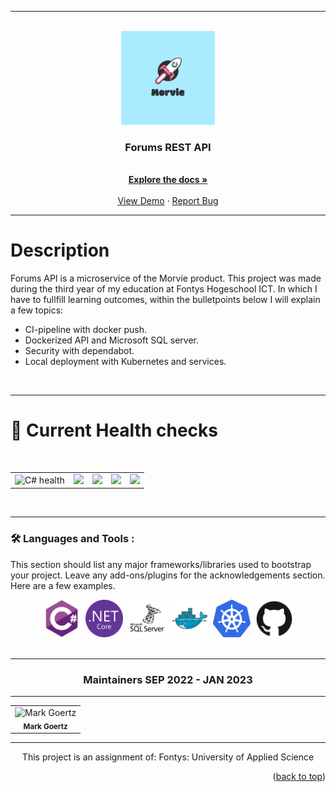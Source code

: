 

---

<a name="readme-top"></a>

<!-- PROJECT LOGO -->
<br />
<div align="center">
  <a>
    <img src="logo.png" alt="Logo" width="150" height="150">
  </a>

  <h3 align="center">Forums REST API</h3>

  <p align="center">
    <br />
    <a href=""><strong>Explore the docs »</strong></a>
    <br />
    <br />
    <a href="">View Demo</a>
    ·
    <a href="https://github.com/Morvie/Forums.API/issues">Report Bug</a>
    
  </p>
</div>

---

# Description

Forums API is a microservice of the Morvie product. This project was made during the third year of my education at Fontys Hogeschool ICT. In which I have to fullfill learning outcomes, within the bulletpoints below I will explain a few topics:

- CI-pipeline with docker push.
- Dockerized API and Microsoft SQL server.
- Security with dependabot.
- Local deployment with Kubernetes and services.

<br/>

---

# :syringe: Current Health checks

<br/>
<table align="center" class="no-border" >
  <tr>
    <td>
      <img src="https://github.com/Morvie/Forums.API/actions/workflows/dotnet.yml/badge.svg" alt="C# health"/></td>
    <td>
      <a href="https://codecov.io/gh/Morvie/Forums.API" >
      <img src="https://codecov.io/gh/Morvie/Forums.API/branch/main/graph/badge.svg?token=H2BHSLG6HZ"/></a> 
    </td>
        <td>
      <a href="https://github.com/Morvie/Forums.API/pulls"><img src="https://img.shields.io/github/issues-pr/Morvie/Forums.API.svg"/></a> 
    </td>
    <td>
      <a href="https://github.com/Morvie/Forums.API/network/members"><img src="https://img.shields.io/github/forks/Morvie/Forums.API.svg?style=social&label=Fork&maxAge=2592000"/></a> 
    </td>
   <td>
      <a href="https://img.shields.io/github/issues/Morvie/Forums.API.svg"><img src="https://img.shields.io/github/issues/Morvie/Forums.API.svg"/></a> 
    </td>
  </tr>
</table>
<br/>

---

### :hammer_and_wrench: Languages and Tools :

This section should list any major frameworks/libraries used to bootstrap your project. Leave any add-ons/plugins for the acknowledgements section. Here are a few examples.

<div align=center>
  <img src="https://raw.githubusercontent.com/devicons/devicon/1119b9f84c0290e0f0b38982099a2bd027a48bf1/icons/csharp/csharp-original.svg" title="Csharp" alt="Csharp" width="60" height="60"/>&nbsp;
  <img src="https://raw.githubusercontent.com/devicons/devicon/1119b9f84c0290e0f0b38982099a2bd027a48bf1/icons/dotnetcore/dotnetcore-original.svg" title="dotnet" alt="dotnet" width="60" height="60"/>&nbsp;
  <img src="https://raw.githubusercontent.com/devicons/devicon/1119b9f84c0290e0f0b38982099a2bd027a48bf1/icons/microsoftsqlserver/microsoftsqlserver-plain-wordmark.svg" title="MySQL"  alt="MySQL" width="60" height="60"/>&nbsp;
  <img src="https://raw.githubusercontent.com/devicons/devicon/1119b9f84c0290e0f0b38982099a2bd027a48bf1/icons/docker/docker-original.svg" title="Docker" alt="Docker" width="60" height="60"/>&nbsp;
  <img src="https://raw.githubusercontent.com/kubernetes/kubernetes/9884746f0fd338c393d23dbb2a87d118a34fe5e5/logo/logo.svg" title="Docker" alt="Docker" width="60" height="60"/>&nbsp;
  <img src="https://raw.githubusercontent.com/devicons/devicon/1119b9f84c0290e0f0b38982099a2bd027a48bf1/icons/github/github-original.svg" title="Git" **alt="Git" width="60" height="60"/>
</div>
<br/>

---

<div align=center>

### Maintainers SEP 2022 - JAN 2023
</div>

---

<table align=center>
  <tbody>
    <tr>
     <td align="center"><a><img src="https://avatars.githubusercontent.com/u/58692211?v=4" width="100px;" alt="Mark Goertz"/><br /><sub><b>Mark Goertz</b></a></td>
  </tbody>
</table>

---

<div align=center>
This project is an assignment of:
Fontys: University of Applied Science
</div>

<p align="right">(<a href="#readme-top">back to top</a>)</p>
